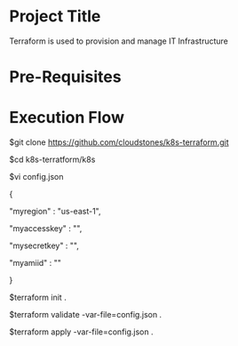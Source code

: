Project Title
=====================
Terraform is used to provision and manage IT Infrastructure

Pre-Requisites
============================



Execution Flow
=====================

$git clone https://github.com/cloudstones/k8s-terraform.git

$cd k8s-terratform/k8s

$vi config.json

{

"myregion" : "us-east-1",

"myaccesskey" : "",

"mysecretkey" : "",

"myamiid" : ""

}


$terraform init .

$terraform validate -var-file=config.json .

$terraform apply -var-file=config.json .
